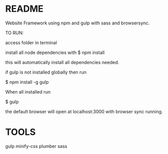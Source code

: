 # README #

Website Framework using npm and gulp with sass and browsersync.

TO RUN:

access folder in terminal

install all node dependencies with
$ npm install

this will automatically install all dependencies needed.

if gulp is not installed globally then run

$ npm install -g gulp

When all installed run

$ gulp 

the default browser will open at localhost:3000 with browser sync running.

# TOOLS #
gulp
minify-css
plumber
sass
 
